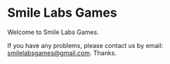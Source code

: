 # Smile Labs Games

Welcome to Smile Labs Games.

If you have any problems, please contact us by email: smilelabsgames@gmail.com. Thanks.
